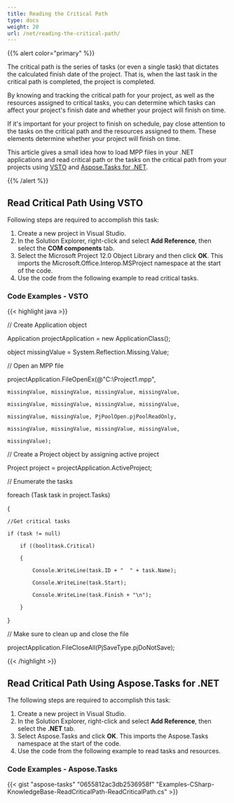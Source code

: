 ```yaml
---
title: Reading the Critical Path
type: docs
weight: 20
url: /net/reading-the-critical-path/
---
```


{{% alert color="primary" %}} 

The critical path is the series of tasks (or even a single task) that dictates the calculated finish date of the project. That is, when the last task in the critical path is completed, the project is completed.

By knowing and tracking the critical path for your project, as well as the resources assigned to critical tasks, you can determine which tasks can affect your project's finish date and whether your project will finish on time.

If it's important for your project to finish on schedule, pay close attention to the tasks on the critical path and the resources assigned to them. These elements determine whether your project will finish on time.

This article gives a small idea how to load MPP files in your .NET applications and read critical path or the tasks on the critical path from your projects using [VSTO](/tasks/net/reading-the-critical-path-html/) and [Aspose.Tasks for .NET](/tasks/net/reading-the-critical-path-html/).

{{% /alert %}} 
## **Read Critical Path Using VSTO**
Following steps are required to accomplish this task:

1. Create a new project in Visual Studio.
1. In the Solution Explorer, right-click and select **Add Reference**, then select the **COM components** tab.
1. Select the Microsoft Project 12.0 Object Library and then click **OK**.
   This imports the Microsoft.Office.Interop.MSProject namespace at the start of the code.
1. Use the code from the following example to read critical tasks.
### **Code Examples - VSTO**


{{< highlight java >}}



// Create Application object

Application projectApplication = new ApplicationClass();

object missingValue = System.Reflection.Missing.Value;

// Open an MPP file

projectApplication.FileOpenEx(@"C:\Project1.mpp",

    missingValue, missingValue, missingValue, missingValue,

    missingValue, missingValue, missingValue, missingValue,

    missingValue, missingValue, PjPoolOpen.pjPoolReadOnly,

    missingValue, missingValue, missingValue, missingValue,

    missingValue);

// Create a Project object by assigning active project

Project project = projectApplication.ActiveProject;

// Enumerate the tasks

foreach (Task task in project.Tasks)

{

    //Get critical tasks

    if (task != null)

        if ((bool)task.Critical)

        {

            Console.WriteLine(task.ID + "  " + task.Name);

            Console.WriteLine(task.Start);

            Console.WriteLine(task.Finish + "\n");

        }

}

// Make sure to clean up and close the file

projectApplication.FileCloseAll(PjSaveType.pjDoNotSave);

{{< /highlight >}}


## **Read Critical Path Using Aspose.Tasks for .NET**
The following steps are required to accomplish this task:

1. Create a new project in Visual Studio.
1. In the Solution Explorer, right-click and select **Add Reference**, then select the **.NET** tab.
1. Select Aspose.Tasks and click **OK**.
   This imports the Aspose.Tasks namespace at the start of the code.
1. Use the code from the following example to read tasks and resources.
### **Code Examples - Aspose.Tasks**


{{< gist "aspose-tasks" "0655812ac3db2536958f" "Examples-CSharp-KnowledgeBase-ReadCriticalPath-ReadCriticalPath.cs" >}}
